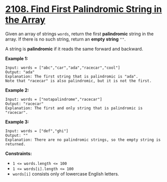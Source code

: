 # [2108. Find First Palindromic String in the Array](https://leetcode.com/problems/find-first-palindromic-string-in-the-array/description/?envType=daily-question&envId=2024-02-13)

Given an array of strings `words`, return the first **palindromic**  string in the array. If there is no such string, return an **empty string**  `""`.

A string is **palindromic**  if it reads the same forward and backward.

**Example 1:** 

```
Input: words = ["abc","car","ada","racecar","cool"]
Output: "ada"
Explanation: The first string that is palindromic is "ada".
Note that "racecar" is also palindromic, but it is not the first.
```

**Example 2:** 

```
Input: words = ["notapalindrome","racecar"]
Output: "racecar"
Explanation: The first and only string that is palindromic is "racecar".
```

**Example 3:** 

```
Input: words = ["def","ghi"]
Output: ""
Explanation: There are no palindromic strings, so the empty string is returned.
```

**Constraints:** 

- `1 <= words.length <= 100`
- `1 <= words[i].length <= 100`
- `words[i]` consists only of lowercase English letters.